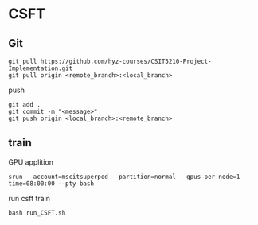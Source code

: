 # CSFT
## Git
```shell
git pull https://github.com/hyz-courses/CSIT5210-Project-Implementation.git 
git pull origin <remote_branch>:<local_branch>
```
push
```shell
git add . 
git commit -m "<message>"
git push origin <local_branch>:<remote_branch>
```
## train
GPU applition
```shell
srun --account=mscitsuperpod --partition=normal --gpus-per-node=1 --time=08:00:00 --pty bash
```
run csft train
```shell
bash run_CSFT.sh
```